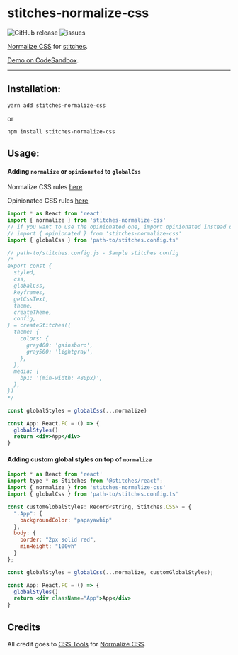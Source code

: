 # stitches-normalize-css

![GitHub release](https://img.shields.io/github/v/release/psongpin/stitches-normalize-css.svg) ![issues](https://img.shields.io/github/issues/psongpin/stitches-normalize-css)

[Normalize CSS](https://github.com/csstools/normalize.css/) for [stitches](https://github.com/modulz/stitches).

[Demo on CodeSandbox](https://codesandbox.io/s/stitches-normalize-css-gt6tp).

---

## Installation:

`yarn add stitches-normalize-css`

or

`npm install stitches-normalize-css`

## Usage:

#### Adding `normalize` or `opinionated` to `globalCss`

Normalize CSS rules [here](https://github.com/csstools/normalize.css/blob/main/normalize.css)

Opinionated CSS rules [here](https://github.com/csstools/normalize.css/blob/main/opinionated.css)

```jsx
import * as React from 'react'
import { normalize } from 'stitches-normalize-css'
// if you want to use the opinionated one, import opinionated instead of normalize
// import { opinionated } from 'stitches-normalize-css'
import { globalCss } from 'path-to/stitches.config.ts'

// path-to/stitches.config.js - Sample stitches config
/*
export const {
  styled,
  css,
  globalCss,
  keyframes,
  getCssText,
  theme,
  createTheme,
  config,
} = createStitches({
  theme: {
    colors: {
      gray400: 'gainsboro',
      gray500: 'lightgray',
    },
  },
  media: {
    bp1: '(min-width: 480px)',
  },
})
*/

const globalStyles = globalCss(...normalize)

const App: React.FC = () => {
  globalStyles()
  return <div>App</div>
}
```

#### Adding custom global styles on top of `normalize`

```jsx
import * as React from 'react'
import type * as Stitches from '@stitches/react';
import { normalize } from 'stitches-normalize-css'
import { globalCss } from 'path-to/stitches.config.ts'

const customGlobalStyles: Record<string, Stitches.CSS> = {
  ".App": {
    backgroundColor: "papayawhip"
  },
  body: {
    border: "2px solid red",
    minHeight: "100vh"
  }
};

const globalStyles = globalCss(...normalize, customGlobalStyles);

const App: React.FC = () => {
  globalStyles()
  return <div className="App">App</div>
}
```

## Credits

All credit goes to [CSS Tools](https://github.com/csstools) for [Normalize CSS](https://github.com/csstools/normalize.css/).
